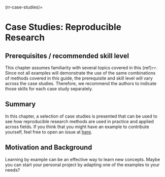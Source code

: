 (rr-case-studies)=
# Case Studies: Reproducible Research

## Prerequisites / recommended skill level

This chapter assumes familiarity with several topics covered in this {ref}`rr`.
Since not all examples will demonstrate the use of the same combinations of methods covered in this guide, the prerequisite and skill level will vary across the case studies.
Therefore, we recommend the authors to indicate those skills for each case study separately.

## Summary

In this chapter, a selection of case studies is presented that can be used to
see how reproducible research methods are used in practice and applied across fields.
If you think that you might have an example to contribute yourself, feel free
to open an issue at [here](https://github.com/alan-turing-institute/the-turing-way/issues).

## Motivation and Background

Learning by example can be an effective way to learn new concepts.
Maybe you can start your personal project by adapting one of the examples
to your needs?
